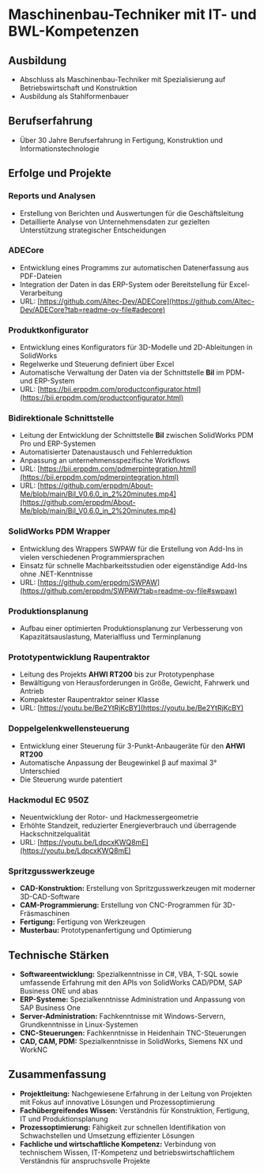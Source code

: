 # Maschinenbau-Techniker mit IT- und BWL-Kompetenzen

## Ausbildung
- Abschluss als Maschinenbau-Techniker mit Spezialisierung auf Betriebswirtschaft und Konstruktion
- Ausbildung als Stahlformenbauer

## Berufserfahrung
- Über 30 Jahre Berufserfahrung in Fertigung, Konstruktion und Informationstechnologie

## Erfolge und Projekte

### Reports und Analysen
- Erstellung von Berichten und Auswertungen für die Geschäftsleitung
- Detaillierte Analyse von Unternehmensdaten zur gezielten Unterstützung strategischer Entscheidungen

### ADECore
- Entwicklung eines Programms zur automatischen Datenerfassung aus PDF-Dateien
- Integration der Daten in das ERP-System oder Bereitstellung für Excel-Verarbeitung
- URL: [https://github.com/Altec-Dev/ADECore](https://github.com/Altec-Dev/ADECore?tab=readme-ov-file#adecore)

### Produktkonfigurator
- Entwicklung eines Konfigurators für 3D-Modelle und 2D-Ableitungen in SolidWorks
- Regelwerke und Steuerung definiert über Excel
- Automatische Verwaltung der Daten via der Schnittstelle **BiI** im PDM- und ERP-System
- URL: [https://bii.erppdm.com/productconfigurator.html](https://bii.erppdm.com/productconfigurator.html)

### Bidirektionale Schnittstelle
- Leitung der Entwicklung der Schnittstelle **BiI** zwischen SolidWorks PDM Pro und ERP-Systemen
- Automatisierter Datenaustausch und Fehlerreduktion
- Anpassung an unternehmensspezifische Workflows
- URL: [https://bii.erppdm.com/pdmerpintegration.html](https://bii.erppdm.com/pdmerpintegration.html)
- URL: [https://github.com/erppdm/About-Me/blob/main/BiI_V0.6.0_in_2%20minutes.mp4](https://github.com/erppdm/About-Me/blob/main/BiI_V0.6.0_in_2%20minutes.mp4)

### SolidWorks PDM Wrapper
- Entwicklung des Wrappers SWPAW für die Erstellung von Add-Ins in vielen verschiedenen Programmiersprachen
- Einsatz für schnelle Machbarkeitsstudien oder eigenständige Add-Ins ohne .NET-Kenntnisse
- URL: [https://github.com/erppdm/SWPAW](https://github.com/erppdm/SWPAW?tab=readme-ov-file#swpaw)

### Produktionsplanung
- Aufbau einer optimierten Produktionsplanung zur Verbesserung von Kapazitätsauslastung, Materialfluss und Terminplanung

### Prototypentwicklung Raupentraktor
- Leitung des Projekts **AHWI RT200** bis zur Prototypenphase
- Bewältigung von Herausforderungen in Größe, Gewicht, Fahrwerk und Antrieb
- Kompaktester Raupentraktor seiner Klasse
- URL: [https://youtu.be/Be2YtRjKcBY](https://youtu.be/Be2YtRjKcBY)

### Doppelgelenkwellensteuerung
- Entwicklung einer Steuerung für 3-Punkt-Anbaugeräte für den **AHWI RT200**
- Automatische Anpassung der Beugewinkel β auf maximal 3° Unterschied
- Die Steuerung wurde patentiert

### Hackmodul EC 950Z
- Neuentwicklung der Rotor- und Hackmessergeometrie
- Erhöhte Standzeit, reduzierter Energieverbrauch und überragende Hackschnitzelqualität
- URL: [https://youtu.be/LdpcxKWQ8mE](https://youtu.be/LdpcxKWQ8mE)

### Spritzgusswerkzeuge
- **CAD-Konstruktion:** Erstellung von Spritzgusswerkzeugen mit moderner 3D-CAD-Software
- **CAM-Programmierung:** Erstellung von CNC-Programmen für 3D-Fräsmaschinen
- **Fertigung:** Fertigung von Werkzeugen
- **Musterbau:** Prototypenanfertigung und Optimierung

## Technische Stärken
- **Softwareentwicklung:** Spezialkenntnisse in C#, VBA, T-SQL sowie umfassende Erfahrung mit den APIs von SolidWorks CAD/PDM, SAP Business ONE und abas
- **ERP-Systeme:** Spezialkenntnisse Administration und Anpassung von SAP Business One
- **Server-Administration:** Fachkenntnisse mit Windows-Servern, Grundkenntnisse in Linux-Systemen
- **CNC-Steuerungen:** Fachkenntnisse in Heidenhain TNC-Steuerungen
- **CAD, CAM, PDM:** Spezialkenntnisse in SolidWorks, Siemens NX und WorkNC

## Zusammenfassung
- **Projektleitung:** Nachgewiesene Erfahrung in der Leitung von Projekten mit Fokus auf innovative Lösungen und Prozessoptimierung
- **Fachübergreifendes Wissen:** Verständnis für Konstruktion, Fertigung, IT und Produktionsplanung
- **Prozessoptimierung:** Fähigkeit zur schnellen Identifikation von Schwachstellen und Umsetzung effizienter Lösungen
- **Fachliche und wirtschaftliche Kompetenz:** Verbindung von technischem Wissen, IT-Kompetenz und betriebswirtschaftlichem Verständnis für anspruchsvolle Projekte
